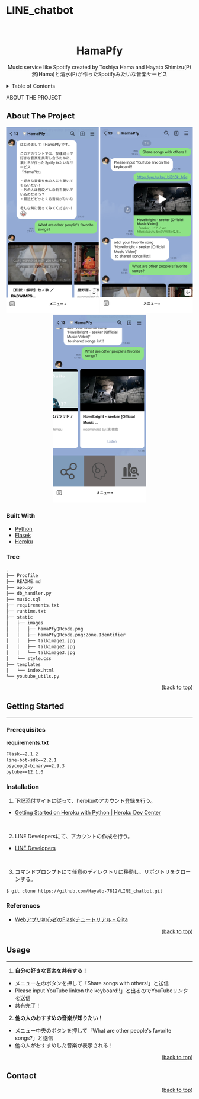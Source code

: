 # LINE_chatbot
<div id="top"></div>


<!-- PROJECT LOGO -->
<br />
<div align="center">
 

  <h1 align="center">HamaPfy</h1>

  <p align="center">
    Music service like Spotify created by Toshiya Hama  and Hayato Shimizu(P)</br>
    濱(Hama)と清水(P)が作ったSpotifyみたいな音楽サービス
 <!--   <br />
    <a href="https://github.com/othneildrew/Best-README-Template"><strong>Explore the docs »</strong></a>
    <br />
    <br />
    <a href="https://github.com/othneildrew/Best-README-Template">View Demo</a>
    ·
    <a href="https://github.com/othneildrew/Best-README-Template/issues">Report Bug</a>
    ·
    <a href="https://github.com/othneildrew/Best-README-Template/issues">Request Feature</a>
  </p>
  -->
</div>



<!-- TABLE OF CONTENTS -->
<details>
  <summary>Table of Contents</summary>
  <ol>
    <li>
      <a href="#about-the-project">About The Project</a>
      <ul>
       <li><a href="#built-with">Built With</a></li>
        <li><a href="#tree">Tree</a></li>
      </ul>
    </li>
    <li>
      <a href="#getting-started">Getting Started</a>
      <ul>
        <li><a href="#prerequisites">Prerequisites</a></li>
        <li><a href="#installation">Installation</a></li>
      </ul>
    </li>
    <li><a href="#usage">Usage</a></li>
    <li><a href="#contact">Contact</a></li>
    <li><a href="#acknowledgments">Acknowledgments</a></li>
  </ol>
</details>



ABOUT THE PROJECT
## About The Project
<div align="center">
 <img src="static/images/talkimage1.jpg" width="250" alt="demo" title="demo">
 <img src="static/images/talkimage2.jpg" width="250" alt="demo" title="demo">
 <img src="static/images/talkimage3.jpg" width="250" alt="demo" title="demo">
</div>
<!-- 
[![Product Name Screen Shot][product-screenshot]](https://example.com)

There are many great README templates available on GitHub; however, I didn't find one that really suited my needs so I created this enhanced one. I want to create a README template so amazing that it'll be the last one you ever need -- I think this is it.

Here's why:
* Your time should be focused on creating something amazing. A project that solves a problem and helps others
* You shouldn't be doing the same tasks over and over like creating a README from scratch
* You should implement DRY principles to the rest of your life :smile:

Of course, no one template will serve all projects since your needs may be different. So I'll be adding more in the near future. You may also suggest changes by forking this repo and creating a pull request or opening an issue. Thanks to all the people have contributed to expanding this template!

Use the `BLANK_README.md` to get started.

<p align="right">(<a href="#top">back to top</a>)</p> -->

### Built With
* [Python](https://www.python.org/)
* [Flasek](https://msiz07-flask-docs-ja.readthedocs.io/ja/latest/index.html)
* [Heroku](https://devcenter.heroku.com/)


### Tree
```
.
├── Procfile
├── README.md
├── app.py
├── db_handler.py
├── music.sql
├── requirements.txt
├── runtime.txt
├── static
│   ├── images
│   │   ├── hamaPfyQRcode.png
│   │   ├── hamaPfyQRcode.png:Zone.Identifier
│   │   ├── talkimage1.jpg
│   │   ├── talkimage2.jpg
│   │   └── talkimage3.jpg
│   └── style.css
├── templates
│   └── index.html
└── youtube_utils.py
```
<!-- 
This section should list any major frameworks/libraries used to bootstrap your project. Leave any add-ons/plugins for the acknowledgements section. Here are a few examples.

* [Next.js](https://nextjs.org/)
* [React.js](https://reactjs.org/)
* [Vue.js](https://vuejs.org/)
* [Angular](https://angular.io/)
* [Svelte](https://svelte.dev/)
* [Laravel](https://laravel.com)
* [Bootstrap](https://getbootstrap.com)
* [JQuery](https://jquery.com) -->

<p align="right">(<a href="#top">back to top</a>)</p>



<!-- GETTING STARTED -->
## Getting Started
---
<!-- This is an example of how you may give instructions on setting up your project locally.
To get a local copy up and running follow these simple example steps. -->

### Prerequisites

<b>requirements.txt</b>
```
Flask==2.1.2
line-bot-sdk==2.2.1
psycopg2-binary==2.9.3
pytube==12.1.0
```

<!-- This is an example of how to list things you need to use the software and how to install them.
* npm
  ```sh
  npm install npm@latest -g
  ``` -->

### Installation

1. 下記添付サイトに従って、herokuのアカウント登録を行う。

- [Getting Started on Heroku with Python | Heroku Dev Center](https://devcenter.heroku.com/articles/getting-started-with-python "Getting Started on Heroku with Python | Heroku Dev Center")
</br>

2. LINE Developersにて、アカウントの作成を行う。
- [LINE Developers](https://developers.line.biz/en/ "a")
</br>

3. コマンドプロンプトにて任意のディレクトリに移動し、リポジトリをクローンする。
```
$ git clone https://github.com/Hayato-7812/LINE_chatbot.git
```
 ### References
- [Webアプリ初心者のFlaskチュートリアル - Qiita](https://qiita.com/kro/items/67f7510b36945eb9689b "a")



<!-- _Below is an example of how you can instruct your audience on installing and setting up your app. This template doesn't rely on any external dependencies or services._
 -->
<!-- 1. Get a free API Key at [https://example.com](https://example.com)
2. Clone the repo
   ```sh
   git clone https://github.com/your_username_/Project-Name.git
   ```
3. Install NPM packages
   ```sh
   npm install
   ```
4. Enter your API in `config.js`
   ```js
   const API_KEY = 'ENTER YOUR API';
   ``` -->

<p align="right">(<a href="#top">back to top</a>)</p>



<!-- USAGE EXAMPLES -->
## Usage
---
1. <b>自分の好きな音楽を共有する！</b>
- メニュー左のボタンを押して「Share songs with others!」と送信
- Please input YouTube linkon the keyboard!!」と出るのでYouTubeリンクを送信
- 共有完了！
　
2. <b>他の人のおすすめの音楽が知りたい！</b>
- メニュー中央のボタンを押して「What are other people's favorite songs?」と送信
- 他の人がおすすめした音楽が表示される！
<!-- Use this space to show useful examples of how a project can be used. Additional screenshots, code examples and demos work well in this space. You may also link to more resources.

_For more examples, please refer to the [Documentation](https://example.com)_ -->

<p align="right">(<a href="#top">back to top</a>)</p>



## Contact

<!-- Your Name - [@your_twitter](https://twitter.com/your_username) - email@example.com

Project Link: [https://github.com/your_username/repo_name](https://github.com/your_username/repo_name) -->

<p align="right">(<a href="#top">back to top</a>)</p>

